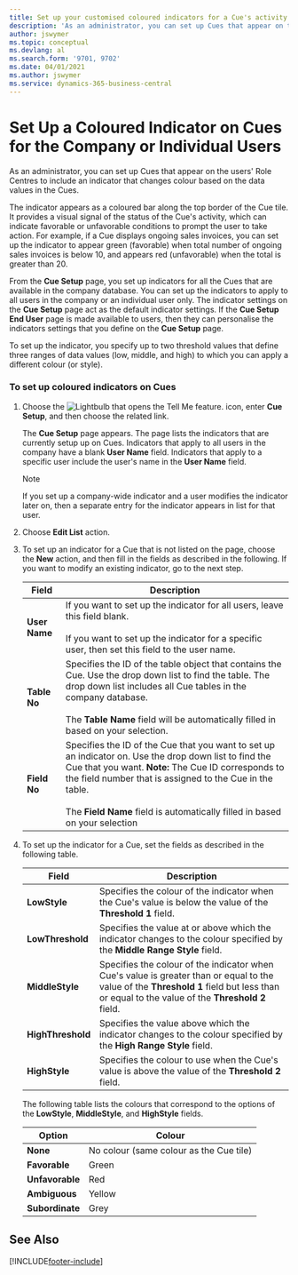 ```yaml
---
title: Set up your customised coloured indicators for a Cue's activity
description: 'As an administrator, you can set up Cues that appear on the users'' Role Centres to include an indicator that changes colour based on the data values in the Cues.'
author: jswymer
ms.topic: conceptual
ms.devlang: al
ms.search.form: '9701, 9702'
ms.date: 04/01/2021
ms.author: jswymer
ms.service: dynamics-365-business-central
---
```

# Set Up a Coloured Indicator on Cues for the Company or Individual Users

As an administrator, you can set up Cues that appear on the users' Role Centres to include an indicator that changes colour based on the data values in the Cues.  

The indicator appears as a coloured bar along the top border of the Cue tile. It provides a visual signal of the status of the Cue's activity, which can indicate favorable or unfavorable conditions to prompt the user to take action. For example, if a Cue displays ongoing sales invoices, you can set up the indicator to appear green (favorable) when total number of ongoing sales invoices is below 10, and appears red (unfavorable) when the total is greater than 20.  

From the **Cue Setup** page, you set up indicators for all the Cues that are available in the company database. You can set up the indicators to apply to all users in the company or an individual user only. The indicator settings on the **Cue Setup** page act as the default indicator settings. If the **Cue Setup End User** page is made available to users, then they can personalise the indicators settings that you define on the **Cue Setup** page.  

To set up the indicator, you specify up to two threshold values that define three ranges of data values (low, middle, and high) to which you can apply a different colour (or style).  

### To set up coloured indicators on Cues  
1. Choose the ![Lightbulb that opens the Tell Me feature.](media/ui-search/search_small.png "Tell me what you want to do") icon, enter **Cue Setup**, and then choose the related link.  

     The **Cue Setup** page appears. The page lists the indicators that are currently setup up on Cues. Indicators that apply to all users in the company have a blank **User Name** field. Indicators that apply to a specific user include the user's name in the **User Name** field.  

    > [!NOTE]  
    >  If you set up a company-wide indicator and a user modifies the indicator later on, then a separate entry for the indicator appears in list for that user.  

2. Choose **Edit List** action.  
3. To set up an indicator for a Cue that is not listed on the page, choose the **New** action, and then fill in the fields as described in the following. If you want to modify an existing indicator, go to the next step.  

    |  Field  |  Description  |    
    |---------|---------------|  
    |**User Name**|If you want to set up the indicator for all users, leave this field blank.<br /><br /> If you want to set up the indicator for a specific user, then set this field to the user name.|  
    |**Table No**|Specifies the ID of the table object that contains the Cue. Use the drop down list to find the table. The drop down list includes all Cue tables in the company database.<br /><br /> The **Table Name** field will be automatically filled in based on your selection.|  
    |**Field No**|Specifies the ID of the Cue that you want to set up an indicator on. Use the drop down list to find the Cue that you want. **Note:**  The Cue ID corresponds to the field number that is assigned to the Cue in the table. <br /><br /> The **Field Name** field is automatically filled in based on your selection|  

4. To set up the indicator for a Cue, set the fields as described in the following table.  

    |  Field  |  Description  |    
    |---------|---------------|  
    |**LowStyle**|Specifies the colour of the indicator when the Cue's value is below the value of the **Threshold 1** field.|  
    |**LowThreshold**|Specifies the value at or above which the indicator changes to the colour specified by the **Middle Range Style** field.|  
    |**MiddleStyle**|Specifies the colour of the indicator when Cue's value is greater than or equal to the value of the **Threshold 1** field but less than or equal to the value of the **Threshold 2** field.|  
    |**HighThreshold**|Specifies the value above which the indicator changes to the colour specified by the **High Range Style** field.|  
    |**HighStyle**|Specifies the colour to use when the Cue's value is above the value of the **Threshold 2** field.|  

     The following table lists the colours that correspond to the options of the **LowStyle**, **MiddleStyle**, and **HighStyle** fields.  

    |  Option  |  Colour  |  
    |----------|---------|  
    |**None**|No colour (same colour as the Cue tile)|  
    |**Favorable**|Green|  
    |**Unfavorable**|Red|  
    |**Ambiguous**|Yellow|  
    |**Subordinate**|Grey|  

## See Also


[!INCLUDE[footer-include](includes/footer-banner.md)]